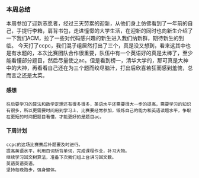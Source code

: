 ### 本周总结
本周参加了迎新志愿者，经过三天劳累的迎新，从他们身上仿佛看到了一年前的自己，手提行李箱，肩背书包，走进憧憬的大学生活，在迎新的同时也向新生介绍了一下我们ACM，拉了一些对代码感兴趣的新生进入我们纳新群，期待新生的到临。
今天打了ccpc，我们混子组居然打出了三个，真是没又想到，看来这其中也是有水题的，本次比赛团队合作很重要，队伍中有一个英语好的真是太棒了，至少能看懂部分题目，然后尽量使之ac。但是看到榜一，清华大学的，那可真是大神中的大神，再看看自己还在为三个题而绞尽脑汁，打出后欣喜若狂而感到羞愧，总而言之还是太菜。
#### 感想
    往后要学习的算法和数学定理还有很多很多，英语水平还需要很大一步的提高，需要学习的知识有很多，所以更需要时间用到学习上，比赛要经常参加，锻炼自己的能力和英语读题水平，争取在更短的时间把题目看懂，才能更好的是题目ac。
#### 下周计划
    ccpc的这场比赛赛后补题要及时进行。
    提高英语水平，利用百词斩背单词，完成课程作业，补习大物。
    继续学习回文树算法，准备下次我们组上台讲习回文数。
    英语英语英语。
    坚持每晚跑步，强身健体。
    


